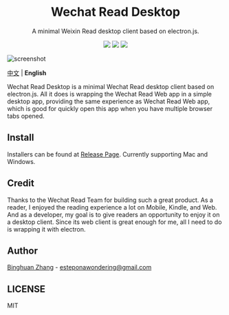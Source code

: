 <div align=center>
  <h1>Wechat Read Desktop</h1>
  <p>A minimal Weixin Read desktop client based on electron.js.</p>
  <img src="https://img.shields.io/badge/electron-11.5.0-blue"/>
  <img src="https://img.shields.io/badge/typescript-3.9.5-blueviolet"/>
  <img src="https://img.shields.io/badge/downloaded-209-brightgreen"/>
</div>

![screenshot](./asset/app.png)

[中文](./README.md) | **English**

Wechat Read Desktop is a minimal Wechat Read desktop client based on electron.js. All it does is wrapping the Wechat Read Web app in a simple desktop app, providing the same experience as Wechat Read Web app, which is good for quickly open this app when you have multiple browser tabs opened.

## Install

Installers can be found at [Release Page](https://github.com/estepona/wx-read-desktop/releases). Currently supporting Mac and Windows.

## Credit

Thanks to the Wechat Read Team for building such a great product. As a reader, I enjoyed the reading experience a lot on Mobile, Kindle, and Web. And as a developer, my goal is to give readers an opportunity to enjoy it on a desktop client. Since its web client is great enough for me, all I need to do is wrapping it with electron.

## Author

[Binghuan Zhang](https://github.com/estepona) - esteponawondering@gmail.com

## LICENSE

MIT
